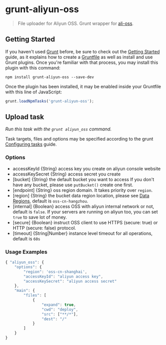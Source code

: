 # grunt-aliyun-oss
> File uploader for Aliyun OSS.  Grunt wrapper for [ali-oss](https://www.npmjs.com/package/ali-oss).


## Getting Started

If you haven't used [Grunt](http://gruntjs.com/) before, be sure to check out the [Getting Started](http://gruntjs.com/getting-started) guide, as it explains how to create a [Gruntfile](http://gruntjs.com/sample-gruntfile) as well as install and use Grunt plugins. Once you're familiar with that process, you may install this plugin with this command:

```shell
npm install grunt-aliyun-oss --save-dev
```

Once the plugin has been installed, it may be enabled inside your Gruntfile with this line of JavaScript:

```js
grunt.loadNpmTasks('grunt-aliyun-oss');
```

## Upload task
_Run this task with the `grunt aliyun_oss` command._

Task targets, files and options may be specified according to the grunt [Configuring tasks](http://gruntjs.com/configuring-tasks) guide.

### Options

- accessKeyId {String} access key you create on aliyun console website
- accessKeySecret {String} access secret you create
- [bucket] {String} the default bucket you want to access
  If you don't have any bucket, please use `putBucket()` create one first.
- [endpoint] {String} oss region domain. It takes priority over `region`.
- [region] {String} the bucket data region location, please see [Data Regions](https://help.aliyun.com/document_detail/31837.html),
  default is `oss-cn-hangzhou`.
- [internal] {Boolean} access OSS with aliyun internal network or not, default is `false`.
  If your servers are running on aliyun too, you can set `true` to save lot of money.
- [secure] {Boolean} instruct OSS client to use HTTPS (secure: true) or HTTP (secure: false) protocol.
- [timeout] {String|Number} instance level timeout for all operations, default is `60s`

### Usage Examples

```js
{ "aliyun_oss": {
	"options": {
		"region": 'oss-cn-shanghai',
		"accessKeyId": "aliyun access key",
		"accessKeySecret": "aliyun access secret"
	},
	"main": {
		"files": [
			{
				"expand": true,
				"cwd": "deploy",
				"src": ["**/*"],
				"dest": "/"
			}
		]
	}
}
```